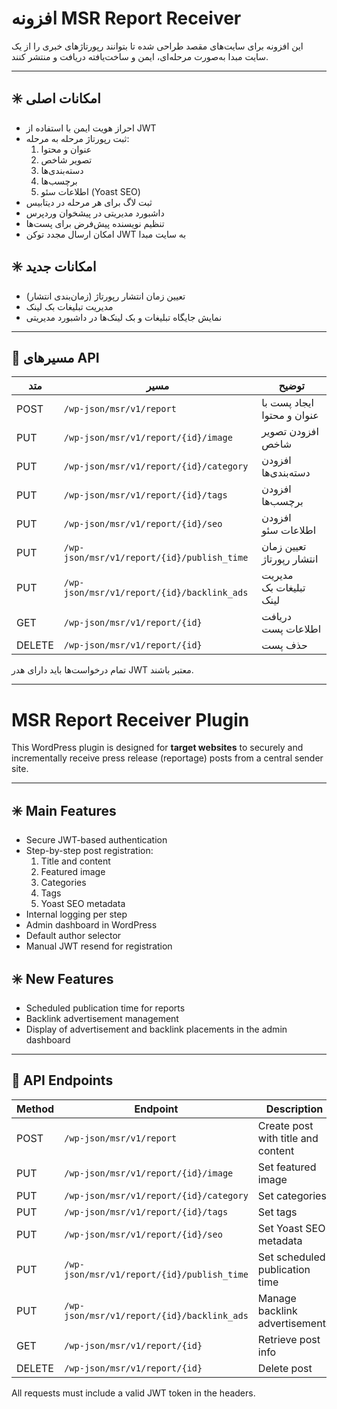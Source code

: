 # افزونه MSR Report Receiver

این افزونه برای سایت‌های مقصد طراحی شده تا بتوانند رپورتاژهای خبری را از یک سایت مبدا به‌صورت مرحله‌ای، ایمن و ساخت‌یافته دریافت و منتشر کنند.

---

## ✳️ امکانات اصلی  
- احراز هویت ایمن با استفاده از JWT  
- ثبت رپورتاژ مرحله به مرحله:  
  1. عنوان و محتوا  
  2. تصویر شاخص  
  3. دسته‌بندی‌ها  
  4. برچسب‌ها  
  5. اطلاعات سئو (Yoast SEO)  
- ثبت لاگ برای هر مرحله در دیتابیس  
- داشبورد مدیریتی در پیشخوان وردپرس  
- تنظیم نویسنده پیش‌فرض برای پست‌ها  
- امکان ارسال مجدد توکن JWT به سایت مبدا  

## ✳️ امکانات جدید  
- تعیین زمان انتشار رپورتاژ (زمان‌بندی انتشار)  
- مدیریت تبلیغات بک لینک  
- نمایش جایگاه تبلیغات و بک لینک‌ها در داشبورد مدیریتی  

---

## 🧩 مسیرهای API

| متد  | مسیر                               | توضیح                        |
|-------|-----------------------------------|-----------------------------|
| POST  | `/wp-json/msr/v1/report`           | ایجاد پست با عنوان و محتوا  |
| PUT   | `/wp-json/msr/v1/report/{id}/image`    | افزودن تصویر شاخص            |
| PUT   | `/wp-json/msr/v1/report/{id}/category` | افزودن دسته‌بندی‌ها           |
| PUT   | `/wp-json/msr/v1/report/{id}/tags`     | افزودن برچسب‌ها              |
| PUT   | `/wp-json/msr/v1/report/{id}/seo`      | افزودن اطلاعات سئو           |
| PUT   | `/wp-json/msr/v1/report/{id}/publish_time` | تعیین زمان انتشار رپورتاژ      |
| PUT   | `/wp-json/msr/v1/report/{id}/backlink_ads` | مدیریت تبلیغات بک لینک       |
| GET   | `/wp-json/msr/v1/report/{id}`           | دریافت اطلاعات پست           |
| DELETE| `/wp-json/msr/v1/report/{id}`           | حذف پست                     |

تمام درخواست‌ها باید دارای هدر JWT معتبر باشند.

---

# MSR Report Receiver Plugin

This WordPress plugin is designed for **target websites** to securely and incrementally receive press release (reportage) posts from a central sender site.

---

## ✳️ Main Features  
- Secure JWT-based authentication  
- Step-by-step post registration:  
  1. Title and content  
  2. Featured image  
  3. Categories  
  4. Tags  
  5. Yoast SEO metadata  
- Internal logging per step  
- Admin dashboard in WordPress  
- Default author selector  
- Manual JWT resend for registration  

## ✳️ New Features  
- Scheduled publication time for reports  
- Backlink advertisement management  
- Display of advertisement and backlink placements in the admin dashboard  

---

## 🧩 API Endpoints

| Method | Endpoint                             | Description                   |
|--------|------------------------------------|-------------------------------|
| POST   | `/wp-json/msr/v1/report`            | Create post with title and content |
| PUT    | `/wp-json/msr/v1/report/{id}/image`      | Set featured image             |
| PUT    | `/wp-json/msr/v1/report/{id}/category`   | Set categories                |
| PUT    | `/wp-json/msr/v1/report/{id}/tags`       | Set tags                      |
| PUT    | `/wp-json/msr/v1/report/{id}/seo`        | Set Yoast SEO metadata        |
| PUT    | `/wp-json/msr/v1/report/{id}/publish_time` | Set scheduled publication time |
| PUT    | `/wp-json/msr/v1/report/{id}/backlink_ads` | Manage backlink advertisements |
| GET    | `/wp-json/msr/v1/report/{id}`            | Retrieve post info            |
| DELETE | `/wp-json/msr/v1/report/{id}`            | Delete post                  |

All requests must include a valid JWT token in the headers.

